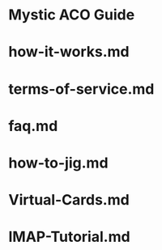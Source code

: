 # Mystic ACO Guide
# how-it-works.md
# terms-of-service.md
# faq.md
# how-to-jig.md
# Virtual-Cards.md
# IMAP-Tutorial.md
